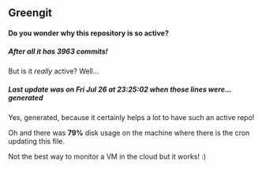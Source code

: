 ## Greengit

#### Do you wonder why this repository is so active?

##### After all it has 3963 commits!

But is it *really* active? Well...

##### Last update was on Fri Jul 26 at 23:25:02 when those lines were... generated

Yes, generated, because it certainly helps a lot to have such an active repo!

Oh and there was **79%** disk usage on the machine
where there is the cron updating this file.

Not the best way to monitor a VM in the cloud but it works! :)
